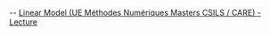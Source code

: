 <!-- - [Multiple testing](slides/multiple_testing.html) -->
-- [Linear Model (UE Méthodes Numériques Masters CSILS / CARE) - Lecture](slides/MethNum_LinearModel.pdf)
